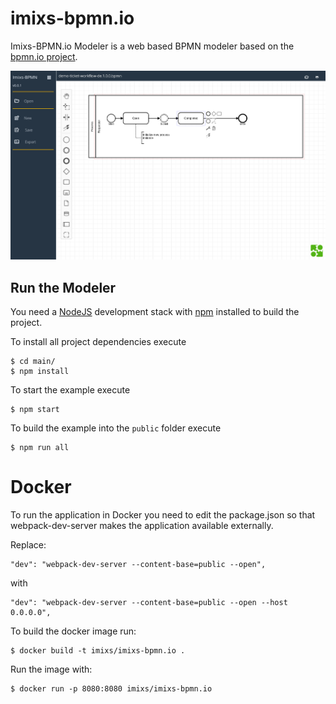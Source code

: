 # imixs-bpmn.io

Imixs-BPMN.io Modeler is a web based BPMN modeler based on the [bpmn.io project](https://github.com/bpmn-io/bpmn-js). 

<img src="imixs-bpmn-io.png" />


## Run the Modeler

You need a [NodeJS](http://nodejs.org) development stack with [npm](https://npmjs.org) installed to build the project.

To install all project dependencies execute

	$ cd main/
	$ npm install

To start the example execute

	$ npm start

To build the example into the `public` folder execute

	$ npm run all

	
# Docker

To run the application in Docker you need to edit the package.json so that webpack-dev-server makes the application available externally. 

Replace:

	"dev": "webpack-dev-server --content-base=public --open",

with

    "dev": "webpack-dev-server --content-base=public --open --host 0.0.0.0",
    
    
To build the docker image run:

	$ docker build -t imixs/imixs-bpmn.io .
	
Run the image with:

	$ docker run -p 8080:8080 imixs/imixs-bpmn.io


	